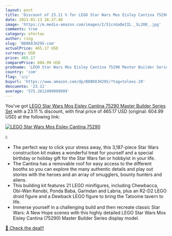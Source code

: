 ```yaml
---
layout: post
title: 'Discount of 23.11 % for LEGO Star Wars Mos Eisley Cantina 75290 '
date: 2021-01-13 16:37:48
image: 'https://m.media-amazon.com/images/I/51cnGaQeIIL._SL200_.jpg'
comments: true
category: ofertas
author: ring
slug: 'B08K8JH29S-com'
actualPrice: 465.17 USD
currency: USD
price: 465.17
comparePrice: 604.99 USD
prodname: 'LEGO Star Wars Mos Eisley Cantina 75290 Master Builder Series Set'
country: 'com'
flag: '🇺🇸'
buyurl: 'https://www.amazon.com/dp/B08K8JH29S/?tag=tolees-20'
descuento: '23.11'
average: '575.2612499999999'
---
```


You've got [LEGO Star Wars Mos Eisley Cantina 75290 Master Builder Series Set](https://www.amazon.com/dp/B08K8JH29S/?tag=tolees-20) with a  23.11 % discount, with final price of 465.17 USD (original: 604.99 USD) at the following link:

[![LEGO Star Wars Mos Eisley Cantina 75290 ](https://m.media-amazon.com/images/I/51cnGaQeIIL._SL200_.jpg)](https://www.amazon.com/dp/B08K8JH29S/?tag=tolees-20)

ℹ️:

- The perfect way to click your stress away, this 3,187-piece Star Wars construction kit makes a wonderful treat for yourself and a special birthday or holiday gift for the Star Wars fan or hobbyist in your life.
- The Cantina has a removable roof for easy access to the different booths so you can explore the many authentic details and play out stories with the heroes and an array of smugglers, bounty hunters and aliens.
- This building kit features 21 LEGO minifigures, including Chewbacca, Obi-Wan Kenobi, Ponda Baba, Garindan and Labria, plus an R2-D2 LEGO droid figure and a Dewback LEGO figure to bring the Tatooine tavern to life.
- Immerse yourself in a challenging build and then recreate classic Star Wars: A New Hope scenes with this highly detailed LEGO Star Wars Mos Eisley Cantina (75290) Master Builder Series display model.

[🛒 Check the deal!!](https://www.amazon.com/dp/B08K8JH29S/?tag=tolees-20)
